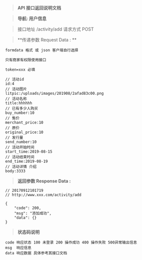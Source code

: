> **API 接口返回说明文档**

> **导航: 用户信息**

> 接口地址 /activity/add 请求方式 POST

> **传递参数 Request Data : **
```
formdata 格式 或 json 客户端自行选择

只有商家有权限使用接口

token=xxx 必填

// 活动id
id:4
// 活动图片
litpic:/uploads/images/201908/2afad83c00.png
// 活动名称
title:hhhhhh
// 已有多少人购买
buy_number:10
// 售价
merchant_price:10
// 原价
original_price:10
// 发行量
send_number:10
// 活动开始时间
start_time:2019-08-15
// 活动结束时间
end_time:2019-08-19
// 活动详情 介绍
body:3333

```

>**返回参数 Response Data :**
```
// 20170912101719
// http://www.xxx.com/activity/add

{
    "code": 200,
    "msg": "添加成功",
    "data": {}
}
```

> **状态码说明**
```
code 响应状态 100 未登录 200 操作成功 400 操作失败 500异常输出信息
msg  响应信息
data 响应数据 具体参考其接口文档
```